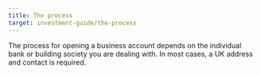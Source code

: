 ```yaml
---
title: The process
target: investment-guide/the-process
---
```


The process for opening a business account depends on the individual bank or building society you are dealing with. In most cases, a UK address and contact is required.
